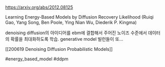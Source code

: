 https://arxiv.org/abs/2012.08125

Learning Energy-Based Models by Diffusion Recovery Likelihood (Ruiqi Gao, Yang Song, Ben Poole, Ying Nian Wu, Diederik P. Kingma)

denoising diffusion의 아이디어를 ebm에 결합해서 주어진 노이즈 수준에서 데이터의 확률을 최대화하도록 학습. generative model 빌런들이 또...

[[200619 Denoising Diffusion Probabilistic Models]]

#energy_based_model #ddpm